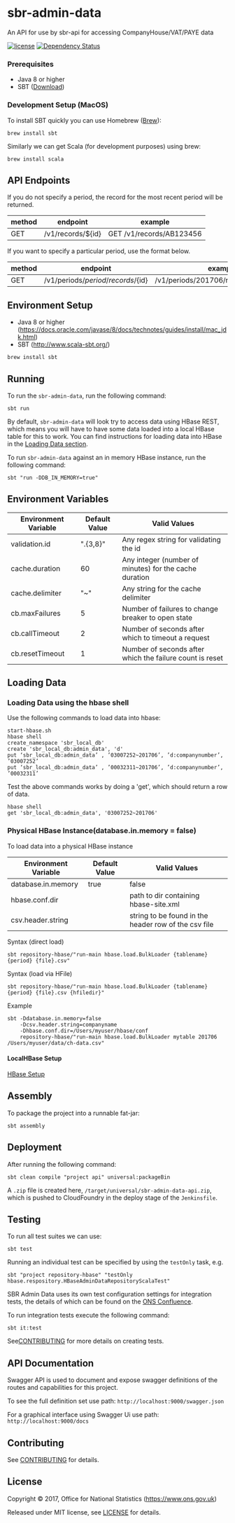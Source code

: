 # sbr-admin-data
An API for use by sbr-api for accessing CompanyHouse/VAT/PAYE data

[![license](https://img.shields.io/github/license/mashape/apistatus.svg)]() [![Dependency Status](https://www.versioneye.com/user/projects/596f195e6725bd0027f25e93/badge.svg?style=flat-square)](https://www.versioneye.com/user/projects/596f195e6725bd0027f25e93)


### Prerequisites

* Java 8 or higher
* SBT ([Download](http://www.scala-sbt.org/))


### Development Setup (MacOS)

To install SBT quickly you can use Homebrew ([Brew](http://brew.sh)):
```shell
brew install sbt
```
Similarly we can get Scala (for development purposes) using brew:
```shell
brew install scala
```

## API Endpoints

If you do not specify a period, the record for the most recent period will be returned.

| method | endpoint                       | example                    |
|--------|--------------------------------|----------------------------|
| GET    | /v1/records/${id}              | GET /v1/records/AB123456   |


If you want to specify a particular period, use the format below.

| method | endpoint                                         | example                               |
|--------|--------------------------------------------------|---------------------------------------|
| GET    | /v1/periods/${period}/records/${id}              | /v1/periods/201706/records/AB123456   |


## Environment Setup

* Java 8 or higher (https://docs.oracle.com/javase/8/docs/technotes/guides/install/mac_jdk.html)
* SBT (http://www.scala-sbt.org/)

```shell
brew install sbt
```

## Running

To run the `sbr-admin-data`, run the following command:

``` shell
sbt run
```

By default, `sbr-admin-data` will look try to access data using HBase REST, which means you will have to have some data loaded into a local HBase table for this to work. You can find instructions for loading data into HBase in the [Loading Data section](#loading-data).

To run `sbr-admin-data` against an in memory HBase instance, run the following command:

```shell
sbt "run -DDB_IN_MEMORY=true"
```

## Environment Variables

| Environment Variable | Default Value   | Valid Values                                              |
|----------------------|-----------------|-----------------------------------------------------------|
| validation.id        | ".{3,8}"        | Any regex string for validating the id                    |
| cache.duration       | 60              | Any integer (number of minutes) for the cache duration    |
| cache.delimiter      | "~"             | Any string for the cache delimiter                        |
| cb.maxFailures       | 5               | Number of failures to change breaker to open state        |
| cb.callTimeout       | 2               | Number of seconds after which to timeout a request        |
| cb.resetTimeout      | 1               | Number of seconds after which the failure count is reset  |

## Loading Data

### Loading Data using the hbase shell

Use the following commands to load data into hbase:

```shell
start-hbase.sh
hbase shell
create_namespace 'sbr_local_db'
create 'sbr_local_db:admin_data', 'd'
put ‘sbr_local_db:admin_data’ , ’03007252~201706’, ’d:companynumber’, ’03007252’
put ‘sbr_local_db:admin_data’ , ’00032311~201706’, ’d:companynumber’, ’00032311’
```

Test the above commands works by doing a 'get', which should return a row of data.

```shell
hbase shell
get 'sbr_local_db:admin_data', '03007252~201706'
```

### Physical HBase Instance(database.in.memory = false)

To load data into a physical HBase instance


| Environment Variable | Default Value                  | Valid Values                                         |
|----------------------|--------------------------------|------------------------------------------------------|
| database.in.memory   | true                           | false                                                |
| hbase.conf.dir       |                                | path to dir containing hbase-site.xml                |
| csv.header.string    |                                | string to be found in the header row of the csv file |

Syntax (direct load)
```shell
sbt repository-hbase/"run-main hbase.load.BulkLoader {tablename} {period} {file}.csv"
```

Syntax (load via HFile)
```shell
sbt repository-hbase/"run-main hbase.load.BulkLoader {tablename} {period} {file}.csv {hfiledir}"
```


Example
```shell
sbt -Ddatabase.in.memory=false
    -Dcsv.header.string=companyname
    -Dhbase.conf.dir=/Users/myuser/hbase/conf
    repository-hbase/"run-main hbase.load.BulkLoader mytable 201706 /Users/myuser/data/ch-data.csv"
```


#### LocalHBase Setup

[HBase Setup](HBASE.md)

## Assembly

To package the project into a runnable fat-jar:

```shell
sbt assembly
```

## Deployment

After running the following command:
 
```shell
sbt clean compile "project api" universal:packageBin
```

A `.zip` file is created here, `/target/universal/sbr-admin-data-api.zip`, which is pushed to CloudFoundry in the deploy stage of the `Jenkinsfile`.

## Testing

To run all test suites we can use:

```shell
sbt test
```

Running an individual test can be specified by using the `testOnly` task, e.g.

```shell
sbt "project repository-hbase" "testOnly hbase.respository.HBaseAdminDataRepositoryScalaTest"
```


SBR Admin Data uses its own test configuration settings for integration tests, the details of which can be found on the [ONS Confluence](https://collaborate2.ons.gov.uk/confluence/display/SBR/Scala+Testing​).

To run integration tests execute the following command:

```shell
sbt it:test
```

See[CONTRIBUTING](CONTRIBUTING.md) for more details on creating tests.

## API Documentation
Swagger API is used to document and expose swagger definitions of the routes and capabilities for this project.

 To see the full definition set use path:
 `http://localhost:9000/swagger.json`
 
 For a graphical interface using Swagger Ui use path:
 `http://localhost:9000/docs`

## Contributing

See [CONTRIBUTING](CONTRIBUTING.md) for details.

## License

Copyright ©‎ 2017, Office for National Statistics (https://www.ons.gov.uk)

Released under MIT license, see [LICENSE](LICENSE) for details.
